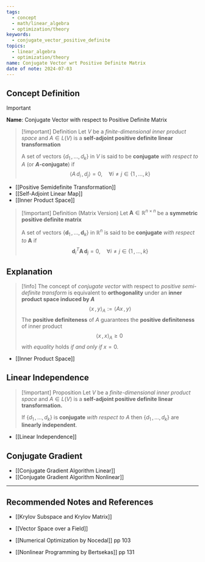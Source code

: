 ```yaml
---
tags:
  - concept
  - math/linear_algebra
  - optimization/theory
keywords:
  - conjugate_vector_positive_definite
topics:
  - linear_algebra
  - optimization/theory
name: Conjugate Vector wrt Positive Definite Matrix
date of note: 2024-07-03
---
```


## Concept Definition

>[!important]
>**Name**: Conjugate Vector with respect to Positive Definite Matrix

>[!important] Definition
>Let $V$ be a *finite-dimensional inner product space* and $A \in L(V)$ is a **self-adjoint positive definite linear transformation**
>
>A set of vectors $\{ d_{1} \,{,}\ldots{,}\, d_{k}\}$ in $V$ is said to be **conjugate** *with respect to* $A$ (or **$A$-conjugate**) if
>$$
>\left\langle  A\,d_{i}\,,\, d_{j}  \right\rangle = 0, \quad \forall i \neq j \in \{ 1 \,{,}\ldots{,}\,k \}
>$$

- [[Positive Semidefinite Transformation]]
- [[Self-Adjoint Linear Map]]
- [[Inner Product Space]]

>[!important] Definition (Matrix Version)
>Let $\boldsymbol{A} \in \mathbb{R}^{n\times n}$ be a **symmetric positive definite matrix**
>
>A set of vectors $\{ \boldsymbol{d}_{1} \,{,}\ldots{,}\, \boldsymbol{d}_{k}\}$ in $\mathbb{R}^n$ is said to be **conjugate** *with respect to* $\boldsymbol{A}$ if
>$$
> \boldsymbol{d}_{i}^T\boldsymbol{A}\,\boldsymbol{d}_{j} = 0, \quad \forall i \neq j \in \{ 1 \,{,}\ldots{,}\,k \}
>$$

## Explanation

>[!info]
>The concept of *conjugate vector* with respect to *positive semi-definite transform* is equivalent to **orthogonality** under an **inner product space induced by $A$** 
>$$
>\left\langle  x\,,\, y   \right\rangle_{A} := \left\langle  A x\,,\,y    \right\rangle
>$$
>The **positive definiteness** of $A$ guarantees the **positive definiteness** of inner product
>$$
>\left\langle  x\,,\, x \right\rangle_{A} \ge 0\; 
>$$
>with *equality* holds *if and only if* $x=0.$

- [[Inner Product Space]]


## Linear Independence


>[!important] Proposition
>Let $V$ be a *finite-dimensional inner product space* and $A \in L(V)$ is a **self-adjoint positive definite linear transformation.**
>
>If  $\{ d_{1} \,{,}\ldots{,}\, d_{k}\}$ is **conjugate** *with respect to* $A$ then $\{ d_{1} \,{,}\ldots{,}\, d_{k}\}$ are **linearly independent**.

- [[Linear Independence]]


## Conjugate Gradient

- [[Conjugate Gradient Algorithm Linear]]
- [[Conjugate Gradient Algorithm Nonlinear]]


-----------
##  Recommended Notes and References


- [[Krylov Subspace and Krylov Matrix]]
- [[Vector Space over a Field]]

- [[Numerical Optimization by Nocedal]] pp 103
- [[Nonlinear Programming by Bertsekas]] pp 131
